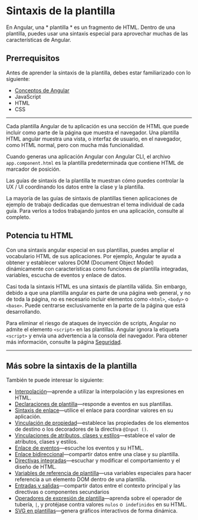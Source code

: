 # Sintaxis de la plantilla

En Angular, una * plantilla * es un fragmento de HTML.
Dentro de una plantilla, puedes usar una sintaxis especial para aprovechar muchas de las características de Angular.


## Prerrequisitos

Antes de aprender la sintaxis de la plantilla, debes estar familiarizado con lo siguiente:

* [Conceptos de Angular](guide/architecture)
* JavaScript
* HTML
* CSS


<!-- Do we still need the following section? It seems more relevant to those coming from AngularJS, which is now 7 versions ago. -->
<!-- You may be familiar with the component/template duality from your experience with model-view-controller (MVC) or model-view-viewmodel (MVVM).
In Angular, the component plays the part of the controller/viewmodel, and the template represents the view. -->

<hr />

Cada plantilla Angular de tu aplicación es una sección de HTML que puede incluir como parte de la página que muestra el navegador.
Una plantilla HTML angular muestra una vista, o interfaz de usuario, en el navegador, como HTML normal, pero con mucha más funcionalidad.

Cuando generas una aplicación Angular con Angular CLI, el archivo `app.component.html` es la plantilla predeterminada que contiene HTML de marcador de posición.

Las guías de sintaxis de la plantilla te muestran cómo puedes controlar la UX / UI coordinando los datos entre la clase y la plantilla.


<div class="is-helpful alert">

La mayoría de las guías de sintaxis de plantillas tienen aplicaciones de ejemplo de trabajo dedicadas que demuestran el tema individual de cada guía.
Para verlos a todos trabajando juntos en una aplicación, consulte al completo<live-example title="Template Syntax Live Code"></live-example>.

</div>


## Potencia tu HTML

Con una sintaxis angular especial en sus plantillas, puedes ampliar el vocabulario HTML de sus aplicaciones.
Por ejemplo, Angular te ayuda a obtener y establecer valores DOM (Document Object Model) dinámicamente con características como funciones de plantilla integradas, variables, escucha de eventos y enlace de datos.

Casi toda la sintaxis HTML es una sintaxis de plantilla válida.
Sin embargo, debido a que una plantilla angular es parte de una página web general, y no de toda la página, no es necesario incluir elementos como `<html>`, `<body>` o `<base>`.
Puede centrarse exclusivamente en la parte de la página que está desarrollando.


<div class="alert is-important">

Para eliminar el riesgo de ataques de inyección de scripts, Angular no admite el elemento `<script>` en las plantillas.
Angular ignora la etiqueta `<script>` y envía una advertencia a la consola del navegador.
Para obtener más información, consulte la página [Seguridad](guide/security).

</div>

<hr />

## Más sobre la sintaxis de la plantilla

También te puede interesar lo siguiente:

* [Interpolación](guide/interpolation)&mdash;aprende a utilizar la interpolación y las expresiones en HTML.
* [Declaraciones de plantilla](guide/template-statements)&mdash;responde a eventos en sus plantillas.
* [Sintaxis de enlace](guide/binding-syntax)&mdash;utilice el enlace para coordinar valores en su aplicación.
* [Vinculación de propiedad](guide/property-binding)&mdash;establece las propiedades de los elementos de destino o los decoradores de la directiva `@Input ()`.
* [Vinculaciones de atributos, clases y estilos](guide/attribute-binding)&mdash;establece el valor de atributos, clases y estilos.
* [Enlace de eventos](guide/event-binding)&mdash;escuche los eventos y su HTML.
* [Enlace bidireccional](guide/two-way-binding)&mdash;compartir datos entre una clase y su plantilla.
* [Directivas integradas](guide/built-in-directives)&mdash;escuchar y modificar el comportamiento y el diseño de HTML.
* [Variables de referencia de plantilla](guide/template-reference-variables)&mdash;usa variables especiales para hacer referencia a un elemento DOM dentro de una plantilla.
* [Entradas y salidas](guide/inputs-outputs)&mdash;compartir datos entre el contexto principal y las directivas o componentes secundarios
* [Operadores de expresión de plantilla](guide/template-expression-operators)&mdash;aprenda sobre el operador de tubería, `|`, y protéjase contra valores `nulos` o` indefinidos` en su HTML.
* [SVG en plantillas](guide/svg-in-templates)&mdash;genera gráficos interactivos de forma dinámica.
